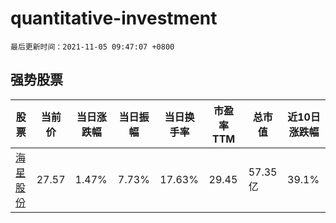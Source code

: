 # quantitative-investment

`最后更新时间：2021-11-05 09:47:07 +0800`

## 强势股票

|股票|当前价|当日涨跌幅|当日振幅|当日换手率|市盈率TTM|总市值|近10日涨跌幅|
|----|----|----|----|----|----|----|----|
|[海星股份](https://xueqiu.com/S/SH603115)|27.57|1.47%|7.73%|17.63%|29.45|57.35亿|39.1%|
